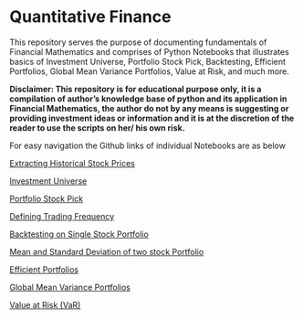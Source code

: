 # Quantitative Finance

This repository serves the purpose of documenting fundamentals of Financial Mathematics and comprises of Python Notebooks that illustrates basics of Investment Universe, Portfolio Stock Pick, Backtesting, Efficient Portfolios, Global Mean Variance Portfolios, Value at Risk, and much more.

**Disclaimer: This repository is for educational purpose only, it is a compilation of author’s knowledge base of python and its application in Financial Mathematics, the author do not by any means is suggesting or providing investment ideas or information and it is at the discretion of the reader to use the scripts on her/ his own risk.** 

For easy navigation the Github links of individual Notebooks are as below

[Extracting Historical Stock Prices](https://github.com/HAN1T/PythonFinance/blob/main/MultipleStock_Prices.ipynb)

[Investment Universe](https://github.com/HAN1T/Quantitative_Finance/blob/main/Universe500.ipynb)

[Portfolio Stock Pick](https://github.com/HAN1T/Quantitative_Finance/blob/main/Stock%20Pick.ipynb)

[Defining Trading Frequency](https://github.com/HAN1T/PythonFinance/blob/main/MultipleStockPrice_with_TradingFreq.ipynb)

[Backtesting on Single Stock Portfolio](https://github.com/HAN1T/PythonFinance/blob/main/Backtest_SMA.ipynb)

[Mean and Standard Deviation of two stock Portfolio](https://github.com/HAN1T/PythonFinance/blob/main/Mean%20%26%20SD%20for%202%20stock%20Portfolio.ipynb)

[Efficient Portfolios](https://github.com/HAN1T/PythonFinance/blob/main/Efficient%20Portfolios.ipynb)

[Global Mean Variance Portfolios](https://github.com/HAN1T/PythonFinance/blob/main/Global%20Minimum%20Variance%20Portfolio%20(GMVP).ipynb)

[Value at Risk (VaR)](https://github.com/HAN1T/PythonFinance/blob/main/Value%20At%20Risk%20(VAR).ipynb)
